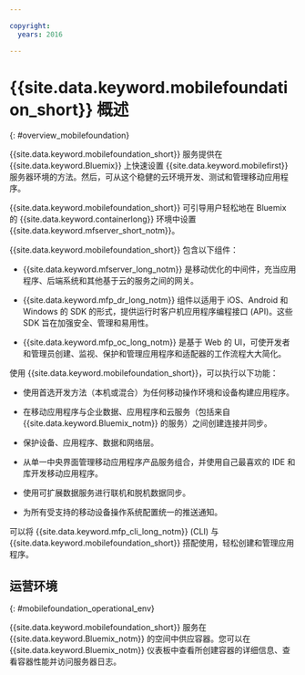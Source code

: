 ```yaml
---

copyright:
  years: 2016

---
```


#	{{site.data.keyword.mobilefoundation_short}} 概述
{: #overview_mobilefoundation}

{{site.data.keyword.mobilefoundation_short}} 服务提供在 {{site.data.keyword.Bluemix}} 上快速设置 {{site.data.keyword.mobilefirst}} 服务器环境的方法。然后，可从这个稳健的云环境开发、测试和管理移动应用程序。

{{site.data.keyword.mobilefoundation_short}} 可引导用户轻松地在 Bluemix 的 {{site.data.keyword.containerlong}} 环境中设置 {{site.data.keyword.mfserver_short_notm}}。

{{site.data.keyword.mobilefoundation_short}} 包含以下组件：

*	{{site.data.keyword.mfserver_long_notm}} 是移动优化的中间件，充当应用程序、后端系统和其他基于云的服务之间的网关。

*	{{site.data.keyword.mfp_dr_long_notm}} 组件以适用于 iOS、Android 和 Windows 的 SDK 的形式，提供运行时客户机应用程序编程接口 (API)。这些 SDK 旨在加强安全、管理和易用性。

*	{{site.data.keyword.mfp_oc_long_notm}} 是基于 Web 的 UI，可使开发者和管理员创建、监视、保护和管理应用程序和适配器的工作流程大大简化。

使用 {{site.data.keyword.mobilefoundation_short}}，可以执行以下功能：

*	使用首选开发方法（本机或混合）为任何移动操作环境和设备构建应用程序。

*	在移动应用程序与企业数据、应用程序和云服务（包括来自 {{site.data.keyword.Bluemix_notm}} 的服务）之间创建连接并同步。

*	保护设备、应用程序、数据和网络层。

*	从单一中央界面管理移动应用程序产品服务组合，并使用自己最喜欢的 IDE 和库开发移动应用程序。

*	使用可扩展数据服务进行联机和脱机数据同步。

*	为所有受支持的移动设备操作系统配置统一的推送通知。

可以将 {{site.data.keyword.mfp_cli_long_notm}} (CLI) 与 {{site.data.keyword.mobilefoundation_short}} 搭配使用，轻松创建和管理应用程序。

##	运营环境
{: #mobilefoundation_operational_env}

{{site.data.keyword.mobilefoundation_short}} 服务在 {{site.data.keyword.Bluemix_notm}} 的空间中供应容器。您可以在 {{site.data.keyword.Bluemix_notm}} 仪表板中查看所创建容器的详细信息、查看容器性能并访问服务器日志。
